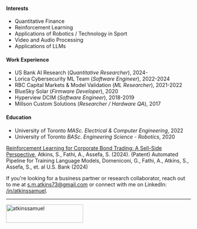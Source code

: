 #### Interests

- Quantitative Finance
- Reinforcement Learning
- Applications of Robotics / Technology in Sport
- Video and Audio Processing
- Applications of LLMs

#### Work Experience

- US Bank AI Research (*Quantitative Researcher*), 2024-
- Lorica Cybersecurity ML Team (*Software Engineer*), 2022-2024
- RBC Capital Markets & Model Validation (*ML Researcher*), 2021-2022
- BlueSky Solar (*Firmware Developer*),  2020
- Hyperview DCIM (*Software Engineer*), 2018-2019
- Millson Custom Solutions (*Researcher / Hardware QA*), 2017

#### Education

- University of Toronto *MASc. Electrical & Computer Engineering*, 2022
- University of Toronto *BASc. Engineering Science - Robotics*, 2020

[Reinforcement Learning for Corporate Bond Trading: A Sell-Side Perspective](https://arxiv.org/abs/2406.12983), Atkins, S., Fathi, A., Assefa, S. (2024). 
(Patent) Automated Pipeline for Training Language Models, Domeniconi, G., Fathi, A., Atkins, S., Assefa, S., et. al U.S. Bank (2024)

If you're looking for a business partner or research collaborator, reach out to me at [s.m.atkins73@gmail.com](mailto:s.m.atkins73@gmail.com) or connect with me on LinkedIn: [/in/atkinssamuel](https://www.linkedin.com/in/atkinssamuel/). 

<hr>

<p><a href="https://www.buymeacoffee.com/atkinssamuel"> <img align="left" src="https://cdn.buymeacoffee.com/buttons/v2/default-yellow.png" height="50" width="210" alt="atkinssamuel" /></a></p><br><br>
